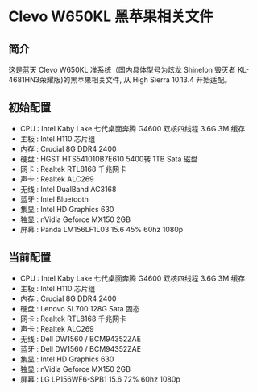 # Clevo W650KL 黑苹果相关文件

## 简介
这是蓝天 Clevo W650KL 准系统（国内具体型号为炫龙 Shinelon 毁灭者 KL-4681HN3荣耀版)的黑苹果相关文件, 从 High Sierra 10.13.4 开始适配。

## 初始配置
- CPU  : Intel Kaby Lake 七代桌面奔腾 G4600 双核四线程 3.6G 3M 缓存
- 主板 : Intel H110 芯片组
- 内存 : Crucial 8G DDR4 2400
- 硬盘 : HGST HTS541010B7E610 5400转 1TB Sata 磁盘
- 网卡 : Realtek RTL8168 千兆网卡
- 声卡 : Realtek ALC269
- 无线 : Intel DualBand AC3168
- 蓝牙 : Intel Bluetooth
- 集显 : Intel HD Graphics 630
- 独显 : nVidia Geforce MX150 2GB
- 屏幕 : Panda LM156LF1L03 15.6 45% 60hz 1080p

## 当前配置
- CPU  : Intel Kaby Lake 七代桌面奔腾 G4600 双核四线程 3.6G 3M 缓存
- 主板 : Intel H110 芯片组
- 内存 : Crucial 8G DDR4 2400
- 硬盘 : Lenovo SL700 128G Sata 固态
- 网卡 : Realtek RTL8168 千兆网卡
- 声卡 : Realtek ALC269
- 无线 : Dell DW1560 / BCM94352ZAE
- 蓝牙 : Dell DW1560 / BCM94352ZAE
- 集显 : Intel HD Graphics 630
- 独显 : nVidia Geforce MX150 2GB
- 屏幕 : LG LP156WF6-SPB1 15.6 72% 60hz 1080p
